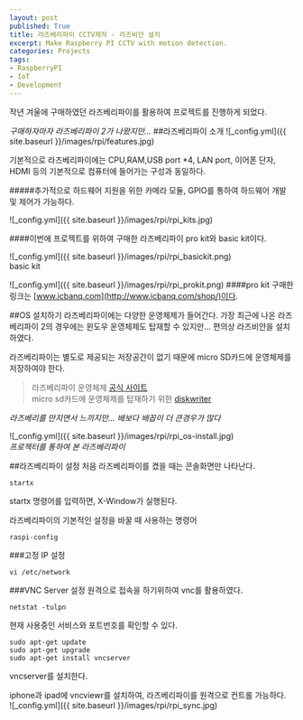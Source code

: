 ```yaml
---
layout: post
published: True
title: 라즈베리파이 CCTV제작 - 라즈비안 설치
excerpt: Make Raspberry PI CCTV with motion detection.
categories: Projects
tags:
- RaspberryPI
- IoT
- Development
---
```

작년 겨울에 구매하였던 라즈베리파이를 활용하여 프로젝트를 진행하게 되었다.

*구매하자마자 라즈베리파이 2가 나왔지만...*
##라즈베리파이 소개
![_config.yml]({{ site.baseurl }}/images/rpi/features.jpg)

기본적으로 라즈베리파이에는 CPU,RAM,USB port *4, LAN port, 이어폰 단자, HDMI 등의 기본적으로 컴퓨터에 들어가는 구성과 동일하다.

#####추가적으로 하드웨어 지원을 위한 카메라 모듈, GPIO를 통하여 하드웨어 개발 및 제어가 가능하다.

![_config.yml]({{ site.baseurl }}/images/rpi/rpi_kits.jpg)

####이번에 프로젝트를 위하여 구매한 라즈베리파이 pro kit와 basic kit이다.

![_config.yml]({{ site.baseurl }}/images/rpi/rpi_basickit.png)  
basic kit

![_config.yml]({{ site.baseurl }}/images/rpi/rpi_prokit.png)
####pro kit
구매한 링크는 [www.icbanq.com](http://www.icbanq.com/shop/)이다.

##OS 설치하기
라즈베리파이에는 다양한 운영체제가 들어간다.
가장 최근에 나온 라즈베리파이 2의 경우에는 윈도우 운영체제도 탑재할 수 있지만... 편의상 라즈비안을 설치하였다.

라즈베리파이는 별도로 제공되는 저장공간이 없기 때문에 micro SD카드에 운영체제를 저장하여야 한다.

>라즈베리파이 운영체제 [공식 사이트](https://www.raspberrypi.org/downloads/)  
micro sd카드에 운영체제를 탑재하기 위한 [diskwriter](http://sourceforge.net/projects/win32diskimager/)

*라즈베리를 만지면서 느끼지만... 배보다 배꼽이 더 큰경우가 많다*

![_config.yml]({{ site.baseurl }}/images/rpi/rpi_os-install.jpg)  
*프로젝터를 통하여 본 라즈베리파이*

##라즈베리파이 설정
처음 라즈베리파이를 켰을 때는 콘솔화면만 나타난다.

	startx
startx 명령어를 입력하면, X-Window가 실행된다.

라즈베리파이의 기본적인 설정을 바꿀 때 사용하는 명령어  

	raspi-config


###고정 IP 설정

	vi /etc/network


###VNC Server 설정
원격으로 접속을 하기위하여 vnc를 활용하였다.

	netstat -tulpn
현재 사용중인 서비스와 포트번호를 확인할 수 있다.

	sudo apt-get update
	sudo apt-get upgrade
	sudo apt-get install vncserver
vncserver를 설치한다.

iphone과 ipad에 vncviewr를 설치하여, 라즈베리파이를 원격으로 컨트롤 가능하다.  
![_config.yml]({{ site.baseurl }}/images/rpi/rpi_sync.jpg)
